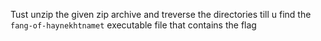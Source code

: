 Tust unzip the given zip archive and treverse the directories till u find the `fang-of-haynekhtnamet` executable file that contains the flag
